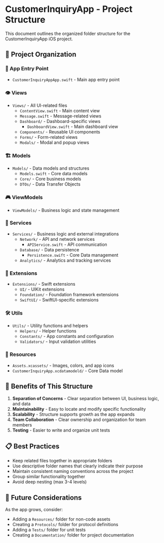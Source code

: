 # CustomerInquiryApp - Project Structure

This document outlines the organized folder structure for the CustomerInquiryApp iOS project.

## 📁 Project Organization

### 🎯 App Entry Point
- `CustomerInquiryAppApp.swift` - Main app entry point

### 👁️ Views
- `Views/` - All UI-related files
  - `ContentView.swift` - Main content view
  - `Message.swift` - Message-related views
  - `Dashboard/` - Dashboard-specific views
    - `DashboardView.swift` - Main dashboard view
  - `Components/` - Reusable UI components
  - `Forms/` - Form-related views
  - `Modals/` - Modal and popup views

### 🏗️ Models
- `Models/` - Data models and structures
  - `Models.swift` - Core data models
  - `Core/` - Core business models
  - `DTOs/` - Data Transfer Objects

### 🎮 ViewModels
- `ViewModels/` - Business logic and state management

### 🔧 Services
- `Services/` - Business logic and external integrations
  - `Network/` - API and network services
    - `APIService.swift` - API communication
  - `Database/` - Data persistence
    - `Persistence.swift` - Core Data management
  - `Analytics/` - Analytics and tracking services

### 🔌 Extensions
- `Extensions/` - Swift extensions
  - `UI/` - UIKit extensions
  - `Foundation/` - Foundation framework extensions
  - `SwiftUI/` - SwiftUI-specific extensions

### 🛠️ Utils
- `Utils/` - Utility functions and helpers
  - `Helpers/` - Helper functions
  - `Constants/` - App constants and configuration
  - `Validators/` - Input validation utilities

### 📱 Resources
- `Assets.xcassets/` - Images, colors, and app icons
- `CustomerInquiryApp.xcdatamodeld/` - Core Data model

## 🚀 Benefits of This Structure

1. **Separation of Concerns** - Clear separation between UI, business logic, and data
2. **Maintainability** - Easy to locate and modify specific functionality
3. **Scalability** - Structure supports growth as the app expands
4. **Team Collaboration** - Clear ownership and organization for team members
5. **Testing** - Easier to write and organize unit tests

## 📋 Best Practices

- Keep related files together in appropriate folders
- Use descriptive folder names that clearly indicate their purpose
- Maintain consistent naming conventions across the project
- Group similar functionality together
- Avoid deep nesting (max 3-4 levels)

## 🔄 Future Considerations

As the app grows, consider:
- Adding a `Resources/` folder for non-code assets
- Creating a `Protocols/` folder for protocol definitions
- Adding a `Tests/` folder for unit tests
- Creating a `Documentation/` folder for project documentation

